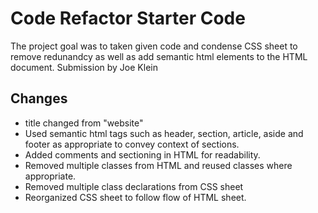 # Code Refactor Starter Code

The project goal was to taken given code and condense CSS sheet to remove redunandcy as well as add semantic html elements to the HTML document.
Submission by Joe Klein

## Changes

* title changed from "website"
* Used semantic html tags such as header, section, article, aside and footer as appropriate to convey context of sections.
* Added comments and sectioning in HTML for readability.
* Removed multiple classes from HTML and reused classes where appropriate.
* Removed multiple class declarations from CSS sheet
* Reorganized CSS sheet to follow flow of HTML sheet.

